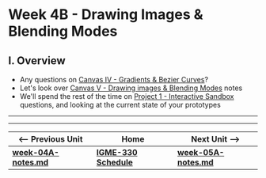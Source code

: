 # Week 4B - Drawing Images & Blending Modes

## I. Overview
- Any questions on [Canvas IV - Gradients & Bezier Curves](https://github.com/tonethar/IGME-330-Master/blob/master/notes/canvas-4.md)?
- Let's look over [Canvas V - Drawing images & Blending Modes](https://github.com/tonethar/IGME-330-Master/blob/master/notes/canvas-5.md) notes
- We'll spend the rest of the time on [Project 1 - Interactive Sandbox](../projects/project-1.md) questions, and looking at the current state of your prototypes

<hr><hr>

| <-- Previous Unit | Home | Next Unit -->
| --- | --- | --- 
| [**week-04A-notes.md**](week-04A-notes.md)     |  [**IGME-330 Schedule**](../schedule.md) | [**week-05A-notes.md**](week-05A-notes.md)
